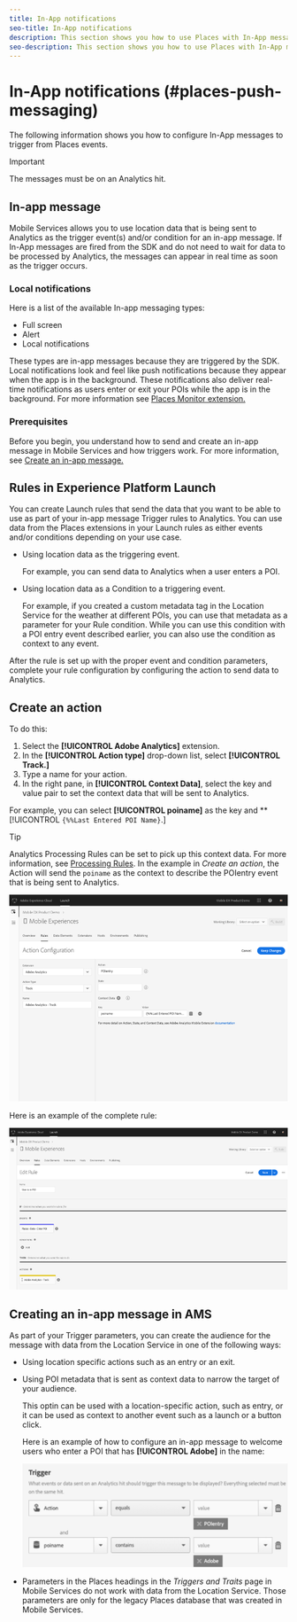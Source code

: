 ```yaml
---
title: In-App notifications
seo-title: In-App notifications
description: This section shows you how to use Places with In-App messaging.
seo-description: This section shows you how to use Places with In-App messaging.
---
```


# In-App notifications (#places-push-messaging)

The following information shows you how to configure In-App messages to trigger from Places events.

>[!IMPORTANT]
>
>The messages must be on an Analytics hit.

## In-app message

Mobile Services allows you to use location data that is being sent to Analytics as the trigger event(s) and/or condition for an in-app message. If In-App messages are fired from the SDK and do not need to wait for data to be processed by Analytics, the messages can appear in real time as soon as the trigger occurs.

### Local notifications

Here is a list of the available In-app messaging types:

* Full screen
* Alert
* Local notifications

These types are in-app messages because they are triggered by the SDK. Local notifications look and feel like push notifications because they appear when the app is in the background. These notifications also deliver real-time notifications as users enter or exit your POIs while the app is in the background. For more information see [Places Monitor extension.](/help/places-ext-aep-sdks/places-monitor-extension/places-monitor-extension.md)

### Prerequisites

Before you begin, you understand how to send and create an in-app message in Mobile Services and how triggers work. For more information, see [Create an in-app message.](https://docs.adobe.com/content/help/en/mobile-services/using/messaging-ug/inapp-messages/t-in-app-message.html)

## Rules in Experience Platform Launch

You can create Launch rules that send the data that you want to be able to use as part of your in-app message Trigger rules to Analytics. You can use data from the Places extensions in your Launch rules as either events and/or conditions depending on your use case.

* Using location data as the triggering event.

  For example, you can send data to Analytics when a user enters a POI.

* Using location data as a Condition to a triggering event.

  For example, if you created a custom metadata tag in the Location Service for the weather at different POIs, you can use that metadata as a parameter for your Rule condition. While you can use this condition with a POI entry event described earlier, you can also use the condition as context to any event.

After the rule is set up with the proper event and condition parameters, complete your rule configuration by configuring the action to send data to Analytics. 

## Create an action

To do this:

1. Select the **[!UICONTROL Adobe Analytics]** extension.
1. In the **[!UICONTROL Action type]** drop-down list, select **[!UICONTROL Track.]**
1. Type a name for your action.
1. In the right pane, in **[!UICONTROL Context Data]**, select the key and value pair to set the context data that will be sent to Analytics. 

  For example, you can select **[!UICONTROL poiname]** as the key and **[!UICONTROL `{%%Last Entered POI Name}`.]

>[!TIP]
>
>Analytics Processing Rules can be set to pick up this context data. For more information, see [Processing Rules](https://docs.adobe.com/content/help/en/analytics/implementation/analytics-basics/ref-processing-rules.html). In the example in *Create an action*, the Action will send the `poiname` as the context to describe the POIentry event that is being sent to Analytics.

![creating an action](/help/assets/configure-action.png)

Here is an example of the complete rule: 

![completed rule](/help/assets/create-a-rule.png)

## Creating an in-app message in AMS

As part of your Trigger parameters, you can create the audience for the message with data from the Location Service in one of the following ways:

* Using location specific actions such as an entry or an exit.
* Using POI metadata that is sent as context data to narrow the target of your audience.

  This optin can be used with a location-specific action, such as entry, or it can be used as context to another event such as a launch or a button click. 

  Here is an example of how to configure an in-app message to welcome users who enter a POI that has **[!UICONTROL Adobe]** in the name:

  ![trigger parameters](/help/assets/trigger-parameters.png)

* Parameters in the Places headings in the *Triggers and Traits* page in Mobile Services do not work with data from the Location Service. Those parameters are only for the legacy Places database that was created in Mobile Services.  